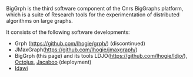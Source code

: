 BigGrph is the third software component of the Cnrs BigGraphs platform, which is a suite of Research tools for the experimentation of distributed algorithms on large graphs.

It consists of the following software developments:
* Grph (https://github.com/lhogie/grph/) (discontinued)
* JMaxGraph(https://github.com/lhogie/jmaxgraph/)
* BigGrph (this page) and its tools LDJO(https://github.com/lhogie/ldjo/), [Octojus](https://github.com/lhogie/octojus/), [Jacaboo](https://github.com/lhogie/jacaboo/) (deployment)
* [Idawi](https://github.com/lhogie/idawi/)
